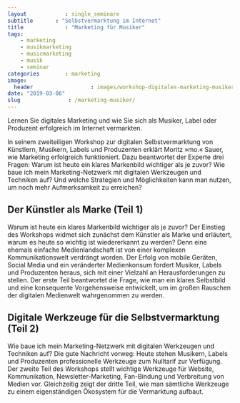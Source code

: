 ```yaml
---
layout            : single_seminare
subtitle       : "Selbstvermarktung im Internet"
title             : "Marketing für Musiker"
tags:
    - marketing
    - musikmarketing
    - musicmarketing
    - musik
    - seminar
categories        : marketing
image:
  header                  : images/workshop-digitales-marketing-musiker.jpg
date: "2019-03-06"
slug               : /marketing-musiker/
---
```

Lernen Sie digitales Marketing und wie Sie sich als Musiker, Label oder Produzent erfolgreich im Internet vermarkten.
<!--more-->

In seinem zweiteiligen Workshop zur digitalen Selbstvermarktung von Künstlern, Musikern, Labels und Produzenten erklärt Moritz »mo.« Sauer, wie Marketing erfolgreich funktioniert. Dazu beantwortet der Experte drei Fragen: Warum ist heute ein klares Markenbild wichtiger als je zuvor? Wie baue ich mein Marketing-Netzwerk mit digitalen Werkzeugen und Techniken auf? Und welche Strategien und Möglichkeiten kann man nutzen, um noch mehr
Aufmerksamkeit zu erreichen?


## Der Künstler als Marke (Teil 1)

Warum ist heute ein klares Markenbild wichtiger als je zuvor? Der Einstieg des Workshops widmet sich zunächst dem Künstler als Marke und erläutert, warum es heute so wichtig ist wiedererkannt zu werden? Denn eine ehemals einfache Medienlandschaft ist von einer komplexen Kommunikationswelt verdrängt worden. Der Erfolg von mobile Geräten, Social Media und ein veränderter Medienkonsum fordert Musiker, Labels und Produzenten heraus, sich mit einer Vielzahl an Herausforderungen zu stellen. Der erste Teil beantwortet die Frage, wie man ein klares Selbstbild und eine konsequente Vorgehensweise entwickelt, um im großen Rauschen der digitalen Medienwelt wahrgenommen zu werden.


## Digitale Werkzeuge für die Selbstvermarktung (Teil 2)

Wie baue ich mein Marketing-Netzwerk mit digitalen Werkzeugen und Techniken auf? Die gute Nachricht vorweg: Heute stehen Musikern, Labels und Produzenten professionelle Werkzeuge zum Nulltarif zur Verfügung. Der zweite Teil des Workshops stellt wichtige Werkzeuge für Website, Kommunikation, Newsletter-Marketing, Fan-Bindung und Verbreitung von Medien vor. Gleichzeitig zeigt der dritte Teil, wie man sämtliche Werkzeuge zu einem eigenständigen Ökosystem für die Vermarktung aufbaut.
